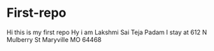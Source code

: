 # First-repo
Hi this is my first repo
Hy i am Lakshmi Sai Teja Padam
I stay at 612 N Mulberry St Maryville MO 64468

